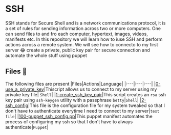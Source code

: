 # SSH

SSH stands for Secure Shell and is a network communications protocol, it is a set of rules for sending information across two  or more computers. One can send files to and fro each computer, hypertext, images, videos, manifests etc. In this repository we will learn how to iuse SSH and perform actions across a remote system. We will see how to connecto to my first server :joy: create a private, public key pair for secure connection and automate the whole stuff using puppet

## Files :scroll:

The following files are present
|Files|Actions|Language|
|:---|:---|:---|
|[0-use_a_private_key](./0-use_a_private_key)|Thiscript allows us to connect to my server using my privake key file| ``Shell``|
|[1-create_ssh_key_pair](./1-create_ssh_key_pair)|This script creates an ``rsa`` ssh key pair using  ``ssh-keygen`` utility with a passphrase ``betty``|``Shell``|
|[2-ssh_config](./2-ssh_config)|This file is the configuration file for my system tweaked so that I don't have to authenticate everytime I need to connect to my server|``text file``|
|[100-puppet_ssh_config.pp](./100-puppet_ssh_config.pp)|This puppet manifest automates the process of configuring my ssh so that I don't have to always authenticate|``Puppet``|
